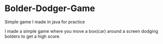 # Bolder-Dodger-Game
Simple game I made in java for practice

I made a simple game where you move a box(car) around a screen dodging bolders to get a high score.
